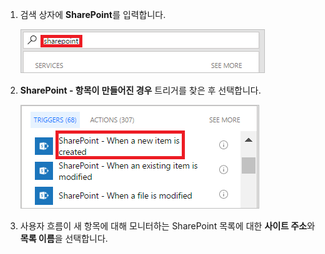 1. 검색 상자에 **SharePoint**를 입력합니다.
   
    ![sharepoint 트리거 검색](media/modern-approvals/search-for-sharepoint.png)
2. **SharePoint - 항목이 만들어진 경우** 트리거를 찾은 후 선택합니다.
   
    ![sharepoint 트리거 선택](media/modern-approvals/select-sharepoint-new-item.png)
3. 사용자 흐름이 새 항목에 대해 모니터하는 SharePoint 목록에 대한 **사이트 주소**와 **목록 이름**을 선택합니다.

